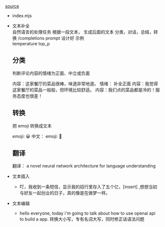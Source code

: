 [source](https://ninghao.net/video/9780)

- index.mjs

- 文本补全  
    自然语言的处理任务
    根据一段文本， 生成后面的文本
    分类，对话，总结，转换
    /completions
    prompt 设计好   示例  
    temperature   top_p
    ## 分类
    判断评论内容的情绪为正面、中立或负面

    内容：这家餐厅的菜品很棒，味道非常地道。
    情绪：
    补全正面
    内容：我觉得这家餐厅的菜品一般般，但环境比较舒适。
    内容：我们点的菜品都是冷的！服务态度也很差！
    ## 转换
    把 emoji 转换成文本

    emoji: 😀
    中文：
    emoji: 💅
    ## 翻译
    翻译： a novel neural network architecture for language understanding 

- 文本插入
    - 叮，我收到一条短信，显示我的招行里存入了五个亿，[insert] ,想想当初与好友一起创业的日子，真的像是在做梦一样。

- 文本编辑
    - hello everyone, today i'm going to talk about how to use openai api to build a app.
    转换大小写，专有名词大写，同时修正话语法问题
    

